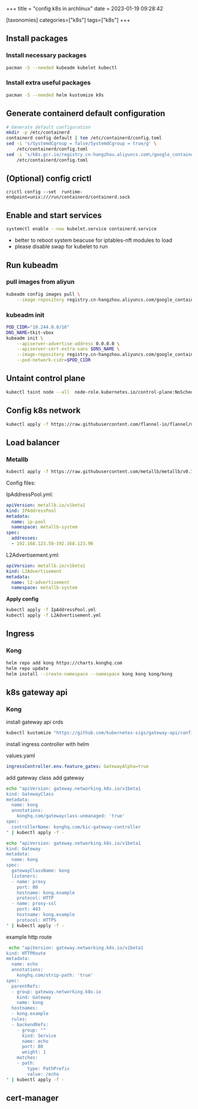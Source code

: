 +++
title = "config k8s in archlinux"
date = 2023-01-19 09:28:42

[taxonomies]
categories=["k8s"]
tags=["k8s"]
+++

## Install packages
### Install necessary packages

```bash
pacman -S --needed kubeadm kubelet kubectl
```

### Install extra useful packages
```bash
pacman -S --needed helm kustomize k9s
```

## Generate containerd default configuration

```bash
# Generate default configuration
mkdir -p /etc/containerd
containerd config default | tee /etc/containerd/config.toml
sed -i 's/SystemdCgroup = false/SystemdCgroup = true/g' \
	/etc/containerd/config.toml
sed -i 's/k8s.gcr.io/registry.cn-hangzhou.aliyuncs.com\/google_containers/g' \
	/etc/containerd/config.toml
```

## (Optional) config crictl

```
crictl config --set  runtime-endpoint=unix:///run/containerd/containerd.sock
```
## Enable and start services

```bash
systemctl enable --now kubelet.service containerd.service
```

- better to reboot system beacuse for iptables-nft modules to load
- please disable swap for kubelet to run


## Run kubeadm

### pull images from aliyun

```bash
kubeadm config images pull \
    --image-repository registry.cn-hangzhou.aliyuncs.com/google_containers
```

### kubeadm init

```bash
POD_CIDR="10.244.0.0/16"
DNS_NAME=tkit-vbox
kubeadm init \
    --apiserver-advertise-address 0.0.0.0 \
	--apiserver-cert-extra-sans $DNS_NAME \
    --image-repository registry.cn-hangzhou.aliyuncs.com/google_containers \
    --pod-network-cidr=$POD_CIDR
```

## Untaint control plane
```bash
kubectl taint node --all  node-role.kubernetes.io/control-plane:NoSchedule-
```

## Config k8s network

```bash
kubectl apply -f https://raw.githubusercontent.com/flannel-io/flannel/master/Documentation/kube-flannel.yml
```

## Load balancer

### Metallb

```bash
kubectl apply -f https://raw.githubusercontent.com/metallb/metallb/v0.13.7/config/manifests/metallb-native.yaml
```
Config files:

IpAddressPool.yml:
```yml
apiVersion: metallb.io/v1beta1
kind: IPAddressPool
metadata:
  name: ip-pool
  namespace: metallb-system
spec:
  addresses:
  - 192.168.123.50-192.168.123.90
```
L2Advertisement.yml:
```yml
apiVersion: metallb.io/v1beta1
kind: L2Advertisement
metadata:
  name: l2-advertisement
  namespace: metallb-system
```
**Apply config**
```bash
kubectl apply -f IpAddressPool.yml
kubectl apply -f L2Advertisement.yml
```


## Ingress

### Kong
```bash
helm repo add kong https://charts.konghq.com
helm repo update
helm install --create-namespace --namespace kong kong kong/kong
```

## k8s gateway api

### Kong

install gateway api crds

```bash
kubectl kustomize "https://github.com/kubernetes-sigs/gateway-api/config/crd?ref=v0.5.1" | kubectl apply -f -
```

install ingress controller with helm

values.yaml
```yaml
ingressController.env.feature_gates: GatewayAlpha=true
```

add gateway class add gateway
```bash
echo "apiVersion: gateway.networking.k8s.io/v1beta1
kind: GatewayClass
metadata:
  name: kong
  annotations:
    konghq.com/gatewayclass-unmanaged: 'true'
spec:
  controllerName: konghq.com/kic-gateway-controller
" | kubectl apply -f -

```

```bash
echo "apiVersion: gateway.networking.k8s.io/v1beta1
kind: Gateway
metadata:
  name: kong
spec:
  gatewayClassName: kong
  listeners:
  - name: proxy
    port: 80
    hostname: kong.example
    protocol: HTTP
  - name: proxy-ssl
    port: 443
    hostname: kong.example
    protocol: HTTPS
" | kubectl apply -f -

```
example http route
```bash
 echo "apiVersion: gateway.networking.k8s.io/v1beta1
kind: HTTPRoute
metadata:
  name: echo
  annotations:
    konghq.com/strip-path: 'true'
spec:
  parentRefs:
  - group: gateway.networking.k8s.io
    kind: Gateway
    name: kong
  hostnames:
  - kong.example
  rules:
  - backendRefs:
    - group: ""
      kind: Service
      name: echo
      port: 80
      weight: 1
    matches:
    - path:
        type: PathPrefix
        value: /echo
" | kubectl apply -f -

```

## cert-manager
